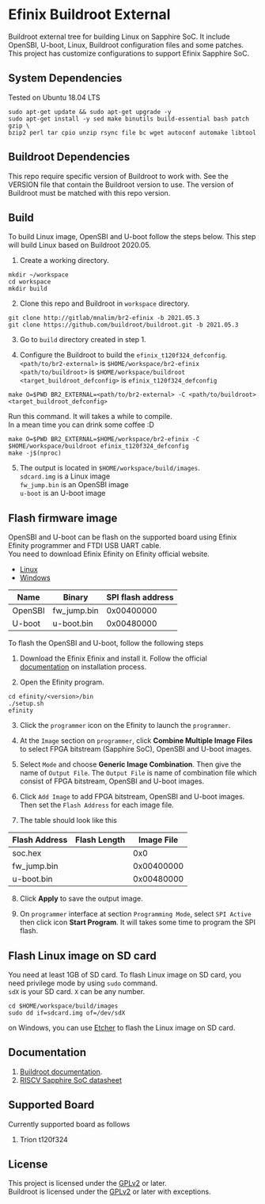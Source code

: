 # Efinix Buildroot External

Buildroot external tree for building Linux on Sapphire SoC.
It include OpenSBI, U-boot, Linux, Buildroot configuration files
and some patches. This project has customize configurations to support Efinix Sapphire SoC.

## System Dependencies

Tested on Ubuntu 18.04 LTS
```
sudo apt-get update && sudo apt-get upgrade -y
sudo apt-get install -y sed make binutils build-essential bash patch gzip \
bzip2 perl tar cpio unzip rsync file bc wget autoconf automake libtool
```

## Buildroot Dependencies

This repo require specific version of Buildroot to work with.
See the VERSION file that contain the Buildroot version to use.
The version of Buildroot must be matched with this repo version.

## Build

To build Linux image, OpenSBI and U-boot follow the steps below.
This step will build Linux based on Buildroot 2020.05.

1. Create a working directory.
```
mkdir ~/workspace
cd workspace
mkdir build
```

2. Clone this repo and Buildroot in `workspace` directory.
```
git clone http://gitlab/mnalim/br2-efinix -b 2021.05.3
git clone https://github.com/buildroot/buildroot.git -b 2021.05.3
```

3. Go to `build` directory created in step 1.

4. Configure the Buildroot to build the `efinix_t120f324_defconfig`.  
   `<path/to/br2-external>` is `$HOME/workspace/br2-efinix`  
   `<path/to/buildroot>` is `$HOME/workspace/buildroot`  
   `<target_buildroot_defconfig>` is `efinix_t120f324_defconfig`

```
make O=$PWD BR2_EXTERNAL=<path/to/br2-external> -C <path/to/buildroot> <target_buildroot_defconfig>
```

Run this command. It will takes a while to compile.  
In a mean time you can drink some coffee :D
```
make O=$PWD BR2_EXTERNAL=$HOME/workspace/br2-efinix -C $HOME/workspace/buildroot efinix_t120f324_defconfig
make -j$(nproc)
```

5. The output is located in `$HOME/workspace/build/images`.  
    `sdcard.img` is a Linux image   
    `fw_jump.bin` is an OpenSBI image  
    `u-boot` is an U-boot image  

## Flash firmware image

OpenSBI and U-boot can be flash on the supported board using Efinix Efinity programmer and FTDI USB UART cable.  
You need to download Efinix Efinity on Efinity official website.  
- [Linux](https://www.efinixinc.com/support/downloads-license.php?platform=linux&os=ubuntu&v=2021.2.323)  
- [Windows](https://www.efinixinc.com/support/downloads-license.php?platform=windows&os=windows&v=2021.2.323)  

| Name | Binary | SPI flash address |
| ------ | ------ |------ |
| OpenSBI | fw_jump.bin | 0x00400000 |
| U-boot | u-boot.bin | 0x00480000|

To flash the OpenSBI and U-boot, follow the following steps
1. Download the Efinix Efinix and install it. Follow the official [documentation](https://www.efinixinc.com/docs/efinity-installation-v2.6.pdf) on installation process.

2. Open the Efinity program.
```
cd efinity/<version>/bin
./setup.sh 
efinity
```

3. Click the `programmer` icon on the Efinity to launch the `programmer`.

4. At the `Image` section on `programmer`, click **Combine Multiple Image Files** to select FPGA bitstream (Sapphire SoC), OpenSBI and U-boot images.

5. Select `Mode` and choose **Generic Image Combination**. Then give the name of `Output File`. The `Output File` is name of combination file which consist of FPGA bitstream, OpenSBI and U-boot images.

6. Click `Add Image` to add FPGA bitstream, OpenSBI and U-boot images. Then set the `Flash Address` for each image file.

7. The table should look like this

| Flash Address | Flash Length | Image File |
| ------ | ------ |------ |
| soc.hex | | 0x0|
| fw_jump.bin | | 0x00400000 |
| u-boot.bin | | 0x00480000|

8. Click **Apply** to save the output image.

9. On `programmer` interface at section `Programming Mode`, select `SPI Active` then click icon **Start Program**. It will takes some time to program the SPI flash.


## Flash Linux image on SD card

You need at least 1GB of SD card. To flash Linux image on SD card, you need privilege mode by using `sudo` command.  
`sdX` is your SD card. `X` can be any number.

```
cd $HOME/workspace/build/images
sudo dd if=sdcard.img of=/dev/sdX
```
on Windows, you can use [Etcher](https://www.balena.io/etcher/) to flash the Linux image on SD card.

## Documentation

1. [Buildroot documentation](https://buildroot.org/docs.html).  
2. [RISCV Sapphire SoC datasheet](https://www.efinixinc.com/docs/riscv-t120f324-ds-v2.0.pdf)

## Supported Board

Currently supported board as follows  
1. Trion t120f324

## License

This project is licensed under the [GPLv2](https://www.gnu.org/licenses/old-licenses/gpl-2.0.en.html) or later.  
Buildroot is licensed under the [GPLv2](https://www.gnu.org/licenses/old-licenses/gpl-2.0.en.html) or later with exceptions.
